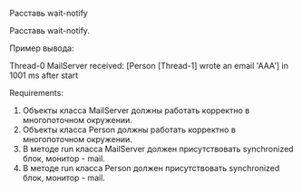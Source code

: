Расставь wait-notify

Расставь wait-notify.

Пример вывода:

Thread-0 MailServer received: [Person [Thread-1] wrote an email 'AAA'] in 1001 ms after start


Requirements:
1. Объекты класса MailServer должны работать корректно в многопоточном окружении.
2. Объекты класса Person должны работать корректно в многопоточном окружении.
3. В методе run класса MailServer должен присутствовать synchronized блок, монитор - mail.
4. В методе run класса Person должен присутствовать synchronized блок, монитор - mail.
